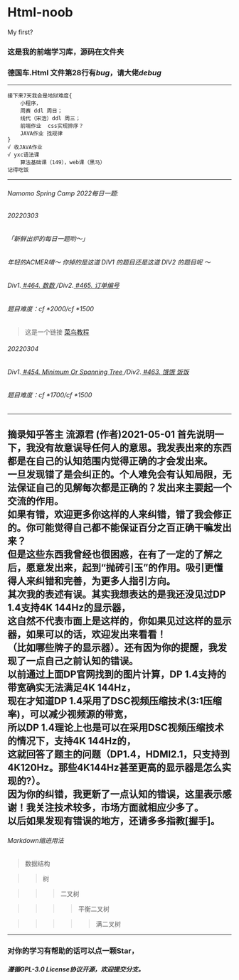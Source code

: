 # Html-noob
My first?
### 这是我的前端学习库，源码在文件夹
### **德国车.Html 文件第28行有*bug*，请大佬*debug***

------------
```
接下来7天我会是地狱难度{
    小程序，
    周赛 ddl 周日；
    线代（宋浩）ddl 周三；
    前端作业  css实现排序？
    JAVA作业 找规律
}
√ 收JAVA作业
√ yxc语法课
    算法基础课（149），web课（黑马）
记得吃饭

```
------------

###### Namomo Spring Camp 2022每日一题:
###### 20220303
###### 「新鲜出炉的每日一题哟～」
###### 年轻的ACMER唷～ 你掉的是这道 DIV1 的题目还是这道 DIV2 的题目呢 ～
###### Div1.[ #464. 数数 ](http://oj.daimayuan.top/problem/464)/Div2.[ #465. 订单编号 ](http://oj.daimayuan.top/problem/465)
###### 题目难度：cf *2000/cf *1500
>这是一个链接 [菜鸟教程](https://www.runoob.com)

###### 20220304
###### Div1.[ #454. Minimum Or Spanning Tree ](http://oj.daimayuan.top/problem/454)/Div2.[ #463. 饿饿 饭饭 ](http://oj.daimayuan.top/problem/463)
###### 题目难度：cf *1700/cf *1500

------------
摘录知乎答主
流源君 (作者)2021-05-01
首先说明一下，我没有故意误导任何人的意思。我发表出来的东西都是在自己的认知范围内觉得正确的才会发出来。  
一旦发现错了是会纠正的。个人难免会有认知局限，无法保证自己的见解每次都是正确的？发出来主要起一个交流的作用。  
如果有错，欢迎更多你这样的人来纠错，错了我会修正的。你可能觉得自己都不能保证百分之百正确干嘛发出来？  
但是这些东西我曾经也很困惑，在有了一定的了解之后，愿意发出来，起到“抛砖引玉”的作用。吸引更懂得人来纠错和完善，为更多人指引方向。  
其次我的表述有误。其实我想表达的是我还没见过DP 1.4支持4K 144Hz的显示器，  
这自然不代表市面上是这样的，你如果见过这样的显示器，如果可以的话，欢迎发出来看看！  
（比如哪些牌子的显示器）。还有因为你的提醒，我发现了一点自己之前认知的错误。  
以前通过上面DP官网找到的图片计算，DP 1.4支持的带宽确实无法满足4K 144Hz，  
现在才知道DP 1.4采用了DSC视频压缩技术(3:1压缩率)，可以减少视频源的带宽，  
所以DP 1.4理论上也是可以在采用DSC视频压缩技术的情况下，支持4K 144Hz的，  
这就回答了题主的问题（DP1.4，HDMI2.1，只支持到4K120Hz。那些4K144Hz甚至更高的显示器是怎么实现的?）。  
因为你的纠错，我更新了一点认知的错误，这里表示感谢！我关注技术较多，市场方面就相应少多了。  
以后如果发现有错误的地方，还请多多指教[握手]。
------------
###### Markdown缩进用法
>数据结构

>>树

>>>二叉树

>>>>平衡二叉树

>>>>>满二叉树
------------

### 对你的学习有帮助的话可以点一颗Star，
##### 遵循GPL-3.0 License协议开源，欢迎提交分支。
